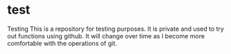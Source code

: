 # test
Testing
This is a repository for testing purposes. It is private and used to try out functions using github. It will change over time as I become more comfortable with the operations of git.
